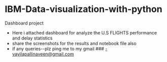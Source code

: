 # IBM-Data-visualization-with-python
Dashboard project
- Here i attached dashboard for analyze the U.S FLIGHTS performance and delay statistics
- share the screenshots for the results and notebook file also
- if any queries--plz ping me to my gmail ### -vayilapallinaveen@gmail.com
